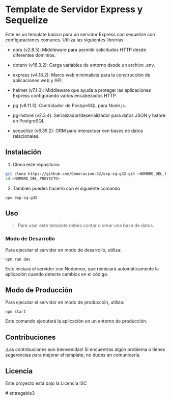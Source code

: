 # Template de Servidor Express y Sequelize

Este es un template básico para un servidor Express con sequelize con configuraciones comunes. Utiliza las siguientes librerías:

* cors (v2.8.5): Middleware para permitir solicitudes HTTP desde diferentes dominios.

* dotenv (v16.3.2): Carga variables de entorno desde un archivo .env.

* express (v4.18.2): Marco web minimalista para la construcción de aplicaciones web y API.

* helmet (v7.1.0): Middleware que ayuda a proteger las aplicaciones Express configurando varios encabezados HTTP.

* pg (v8.11.3): Controlador de PostgreSQL para Node.js.

* pg-hstore (v2.3.4): Serializador/deserializador para datos JSON y hstore en PostgreSQL.

* sequelize (v6.35.2): ORM para interactuar con bases de datos relacionales.


## Instalación

1. Clona este repositorio:

```bash
git clone https://github.com/Generacion-32/exp-sq-g32.git <NOMBRE_DEL_PROYECTO>
cd <NOMBRE_DEL_PROYECTO>

```
2. Tambien puedes hacerlo con el siguiente comando

```
npx exp-sq-g32
```

## Uso

>Para usar este template debes contar o crear una base de datos.

### Modo de Desarrollo

Para ejecutar el servidor en modo de desarrollo, utiliza:

```
npm run dev
```
Esto iniciará el servidor con Nodemon, que reiniciará automáticamente la aplicación cuando detecte cambios en el código.

## Modo de Producción

Para ejecutar el servidor en modo de producción, utiliza:

```
npm start
```

Este comando ejecutará la aplicación en un entorno de producción.

## Contribuciones

¡Las contribuciones son bienvenidas! Si encuentras algún problema o tienes sugerencias para mejorar el template, no dudes en comunicarla.

## Licencia
Este proyecto está bajo la Licencia ISC 


#   e n t r e g a b l e 3  
 